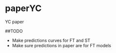 # paperYC
YC paper

##TODO

- Make predictions curves for FT and ST
- Make sure predictions in paper are for FT models

